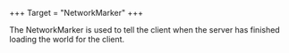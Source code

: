 +++
Target = "NetworkMarker"
+++

The NetworkMarker is used to tell the client when the server has finished loading the world for the client.